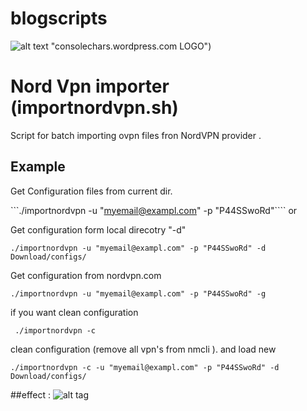 # blogscripts
![alt text](https://consolechars.files.wordpress.com/2015/07/cropped-zrzuty-ekranu2.jpg) "consolechars.wordpress.com LOGO")
# Nord Vpn importer (importnordvpn.sh)

Script for batch importing ovpn files fron NordVPN provider .
## Example
Get Configuration files from current dir.

```./importnordvpn -u "myemail@exampl.com" -p "P44SSwoRd"````
or

Get configuration form local direcotry "-d"

          
```./importnordvpn -u "myemail@exampl.com" -p "P44SSwoRd" -d Download/configs/```
         
Get configuration from nordvpn.com
          
```./importnordvpn -u "myemail@exampl.com" -p "P44SSwoRd" -g```
            
if you want clean configuration
          
``` ./importnordvpn -c```
            
clean configuration (remove all vpn's from nmcli ). and load new
          
```./importnordvpn -c -u "myemail@exampl.com" -p "P44SSwoRd" -d Download/configs/```
       
##effect :
![alt tag](https://consolechars.files.wordpress.com/2017/02/nordvpn-gnome.gif)
